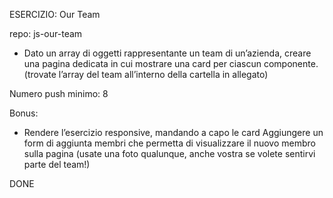 ESERCIZIO: Our Team

repo: js-our-team

- Dato un array di oggetti rappresentante un team di un’azienda, creare una pagina dedicata in cui mostrare una card per ciascun componente.
(trovate l’array del team all’interno della cartella in allegato)

Numero push minimo: 8

Bonus:
- Rendere l’esercizio responsive, mandando a capo le card
Aggiungere un form di aggiunta membri che permetta di visualizzare il nuovo membro sulla pagina (usate una foto qualunque, anche vostra se volete sentirvi parte del team!)

DONE